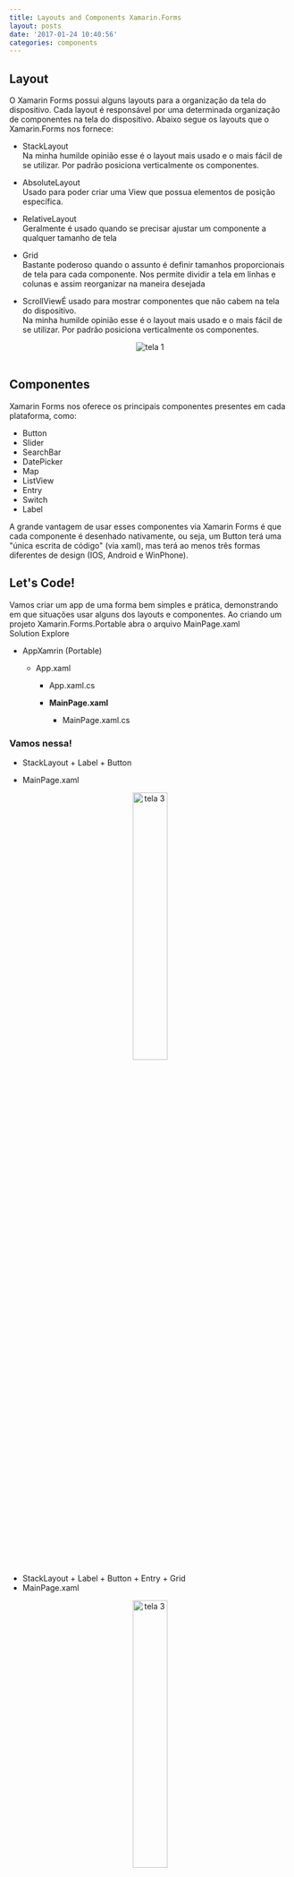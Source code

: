 ```yaml
---
title: Layouts and Components Xamarin.Forms
layout: posts
date: '2017-01-24 10:40:56'
categories: components
---
```


## Layout 
O Xamarin Forms possui alguns layouts para a organização da tela do dispositivo. Cada layout é responsável por uma determinada organização de componentes na tela do dispositivo. Abaixo segue os layouts que o Xamarin.Forms nos fornece:

- StackLayout <br/>
Na minha humilde opinião esse é o layout mais usado e o mais fácil de se utilizar. Por padrão posiciona verticalmente os componentes.

- AbsoluteLayout <br/>
Usado para poder criar uma View que possua elementos de posição específica.

- RelativeLayout <br/>
Geralmente é usado quando se precisar ajustar um componente a qualquer tamanho de tela

- Grid <br/>
Bastante poderoso quando o assunto é definir tamanhos proporcionais de tela para cada componente. Nos permite dividir a tela em linhas e colunas e assim reorganizar na maneira desejada

- ScrollViewÉ usado para mostrar componentes que não cabem na tela do dispositivo. <br/>
Na minha humilde opinião esse é o layout mais usado e o mais fácil de se utilizar. Por padrão posiciona verticalmente os componentes.

<center>
<img src="https://dl.dropboxusercontent.com/u/35899264/blog/img/Components/Layouts%2BComponentes/Layouts.png" alt="tela 1" >
</center>
<br/>

## Componentes 

Xamarin Forms nos oferece os principais componentes presentes em cada plataforma, como:

- Button 
- Slider 
- SearchBar 
- DatePicker 
- Map 
- ListView 
- Entry 
- Switch 
- Label

A grande vantagem de usar esses componentes via Xamarin Forms é que cada componente é desenhado nativamente, ou seja, um Button terá uma "única escrita de código" (via xaml), mas terá ao menos três formas diferentes de design (IOS, Android e WinPhone).

## Let's Code! 

Vamos criar um app de uma forma bem simples e prática, demonstrando em que situações usar alguns dos layouts e componentes. Ao criando um projeto Xamarin.Forms.Portable abra o arquivo MainPage.xaml 
<br/> 
Solution Explore
<ul>
	<li>AppXamrin (Portable)</li>
		<ul>
			<li>App.xaml</li>
			<ul>
					<li>App.xaml.cs</li>
			</ul>
				<ul>
					<li><b>MainPage.xaml</b></li>
					<ul>
						<li>MainPage.xaml.cs</li>
					</ul>
			</ul>
	</ul>
</ul>

### Vamos nessa!

- StackLayout + Label + Button

* MainPage.xaml
<script src="https://gist.github.com/jonathanbraga/ee38eeb7acf509321e84d5cfa5d16b83.js"></script>

<center>
<img src="https://dl.dropboxusercontent.com/u/35899264/blog/img/Components/Layouts%2BComponentes/tela3.png" alt="tela 3" style="width:35%">
</center>
<br/>

- StackLayout + Label + Button + Entry + Grid
- MainPage.xaml
<script src="https://gist.github.com/jonathanbraga/be14d991e275b778bba55aa9e42a57c3.js"></script>

<center>
<img src="https://dl.dropboxusercontent.com/u/35899264/blog/img/Components/Layouts%2BComponentes/tela1.png" alt="tela 3" style="width:35%">
</center>
<br/>

Para cada componente temos algumas propriedades, no segundo exemplo podemos ver isso de uma forma mais clara, como por exemplo:

- Padding <br/>
É a definição de margem do layout, podemos inserir um valor único que irá servir para left, top, right, and bottom ou então difinir o valor de cada um (na respectiva ordem).
- ColumnDefinition <br/>
Será a maneira com que iremos configurar a divisão de nossa tela (nesse caso em colunas). Podemos usar tanto o "*" (o que resta da tela) como o "Auto" (o que o componente precisa).
- HorizontalTextAlignment <br/>
É a organização horizontal do texto.

## Hasta la vista baby!
Espero que tenham gostado desse post, espero que possamos aprender juntos nessa jornada!

**Forte Abraço!**